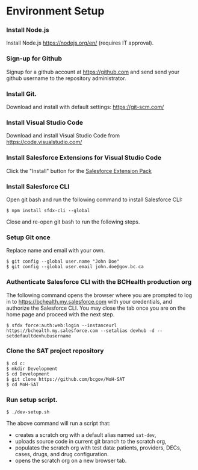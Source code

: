 # Environment Setup
    
### Install Node.js
Install Node.js https://nodejs.org/en/ (requires IT approval).

### Sign-up for Github
Signup for a github account at https://github.com and send send your github username to the repository administrator.

### Install Git.
Download and install with default settings: https://git-scm.com/


### Install Visual Studio Code
Download and install Visual Studio Code from https://code.visualstudio.com/

### Install Salesforce Extensions for Visual Studio Code
Click the "Install" button for the [Salesforce Extension Pack](https://marketplace.visualstudio.com/items?itemName=salesforce.salesforcedx-vscode)

### Install Salesforce CLI 
Open git bash and run the following command to install Salesforce CLI:

```
$ npm install sfdx-cli --global
```

Close and re-open git bash to run the following steps.

### Setup Git once 
Replace name and email with your own.

```
$ git config --global user.name "John Doe"
$ git config --global user.email john.doe@gov.bc.ca
```

### Authenticate Salesforce CLI with the BCHealth production org

The following command opens the browser where you are prompted to log in to https://bchealth.my.salesforce.com with your credentials, and authorize the Salesforce CLI. You may close the tab once you are on the home page and proceed with the next step.
 
```
$ sfdx force:auth:web:login --instanceurl https://bchealth.my.salesforce.com --setalias devhub -d --setdefaultdevhubusername
```

### Clone the SAT project repository
```
$ cd c:
$ mkdir Development
$ cd Development
$ git clone https://github.com/bcgov/MoH-SAT
$ cd MoH-SAT
```

### Run setup script.

```
$ ./dev-setup.sh
```

The above command will run a script that:
- creates a scratch org with a default alias named `sat-dev`,
- uploads source code in current git branch to the scratch org,
- populates the scratch org with test data: patients, providers, DECs, cases, drugs, and drug configuration.
- opens the scratch org on a new browser tab.

